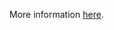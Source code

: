 More information [here](https://docs.prismacloud.io/en/enterprise-edition/policy-reference/azure-policies/azure-general-policies/ensure-that-postgresql-server-enables-customer-managed-key-for-encryption).

